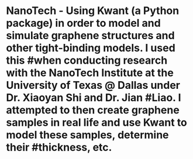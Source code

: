 # NanoTech - Using Kwant (a Python package) in order to model and simulate graphene structures and other tight-binding models. I used this #when conducting research with the NanoTech Institute at the University of Texas @ Dallas under Dr. Xiaoyan Shi and Dr. Jian #Liao. I attempted to then create graphene samples in real life and use Kwant to model these samples, determine their #thickness, etc. 
